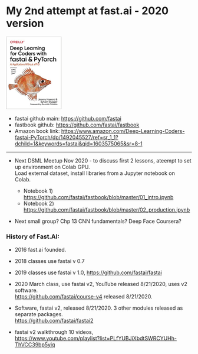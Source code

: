 # My 2nd attempt at fast.ai - 2020 version  

   <img src="./fastbook.jpg" alt="fastbook image" width="150">  
   
  * fastai github main:  https://github.com/fastai  
  * fastbook github: https://github.com/fastai/fastbook  
  * Amazon book link:  https://www.amazon.com/Deep-Learning-Coders-fastai-PyTorch/dp/1492045527/ref=sr_1_1?dchild=1&keywords=fastai&qid=1603575065&sr=8-1  
  
  ---  
  
  * Next DSML Meetup Nov 2020 - to discuss first 2 lessons, ateempt to set up environment on Colab GPU.  
    Load external dataset, install libraries from a Jupyter notebook on Colab.  
      * Notebook 1)  https://github.com/fastai/fastbook/blob/master/01_intro.ipynb  
      * Notebook 2)  https://github.com/fastai/fastbook/blob/master/02_production.ipynb  
      
  * Next small group? Chp 13 CNN fundamentals? Deep Face Coursera?  

### History of Fast.AI:

  * 2016 fast.ai founded.  
  * 2018 classes use fastai v 0.7   
  * 2019 classes use fastai v 1.0,  https://github.com/fastai/fastai  
  * 2020 March class, use fastai v2, YouTube released 8/21/2020, uses v2 software.  
    https://github.com/fastai/course-v4 released 8/21/2020.  

  * Software, fastai v2, released 8/21/2020. 
    3 other modules released as separate packages.    
    https://github.com/fastai/fastai2   

  * fastai v2 walkthrough 10 videos,  
    https://www.youtube.com/playlist?list=PLfYUBJiXbdtSWRCYUHh-ThVCC39bp5yiq  


